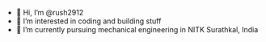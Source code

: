 - 👋 Hi, I’m @rush2912
- 👀 I’m interested in coding and building stuff
- 🌱 I’m currently pursuing mechanical engineering in NITK Surathkal, India


<!---
rush2912/rush2912 is a ✨ special ✨ repository because its `README.md` (this file) appears on your GitHub profile.
You can click the Preview link to take a look at your changes.
--->
